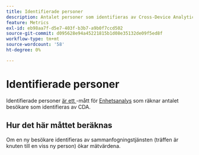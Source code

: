 ```yaml
---
title: Identifierade personer
description: Antalet personer som identifieras av Cross-Device Analytics.
feature: Metrics
exl-id: eb98aa7f-d5e7-403f-b3b7-a9b0f7ccd502
source-git-commit: d095628e94a45221815b1d08e35132de09f5ed8f
workflow-type: tm+mt
source-wordcount: '58'
ht-degree: 0%

---
```


# Identifierade personer

Identifierade personer [är ett &#x200B;](overview.md)-mått för [Enhetsanalys](../cda/overview.md) som räknar antalet besökare som identifieras av CDA.

## Hur det här måttet beräknas

Om en ny besökare identifieras av sammanfogningstjänsten (träffen är knuten till en viss ny person) ökar mätvärdena.
